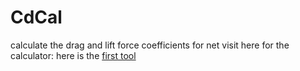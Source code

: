 # CdCal
calculate the drag and lift force coefficients for net
visit here for the calculator:
here is the [first tool](Page0/index.html) 
